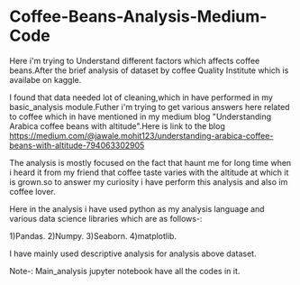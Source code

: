 # Coffee-Beans-Analysis-Medium-Code

Here i'm trying to Understand different factors which affects coffee beans.After the brief analysis of dataset by coffee Quality Institute which is availabe on kaggle.

I found that data needed lot of cleaning,which in have performed in my basic_analysis module.Futher i'm trying to get various answers here related to coffee which in have mentioned in my medium blog "Understanding Arabica coffee beans with altitude".Here is link to the blog https://medium.com/@jawale.mohit123/understanding-arabica-coffee-beans-with-altitude-794063302905

The analysis is mostly focused on the fact that haunt me for long time when i heard it from my friend that coffee taste varies with the altitude at which it is grown.so to answer my curiosity i have perform this analysis and also im coffee lover.

Here in the analysis i have used python as my analysis language and various data science libraries which are as follows-:

1)Pandas.
2)Numpy.
3)Seaborn.
4)matplotlib.

I have mainly used descriptive analysis for analysis above dataset.

Note-: Main_analysis jupyter notebook have all the codes in it.



